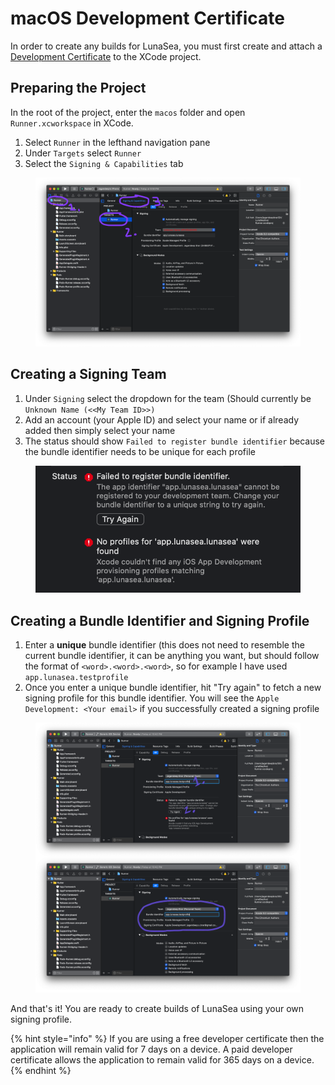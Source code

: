 # macOS Development Certificate

In order to create any builds for LunaSea, you must first create and attach a [Development Certificate](https://developer.apple.com/support/certificates/) to the XCode project.

## Preparing the Project

&#x20;In the root of the project, enter the `macos` folder and open `Runner.xcworkspace` in XCode.

1. Select `Runner` in the lefthand navigation pane
2. Under `Targets` select `Runner`
3. Select the `Signing & Capabilities` tab

<figure><img src="../../.gitbook/assets/image (3).png" alt=""><figcaption></figcaption></figure>

## Creating a Signing Team

1. Under `Signing` select the dropdown for the team (Should currently be `Unknown Name (<<My Team ID>>)`
2. Add an account (your Apple ID) and select your name or if already added then simply select your name
3. The status should show `Failed to register bundle identifier` because the bundle identifier needs to be unique for each profile

<figure><img src="../../.gitbook/assets/image (2).png" alt=""><figcaption></figcaption></figure>

## Creating a Bundle Identifier and Signing Profile

1. Enter a **unique** bundle identifier (this does not need to resemble the current bundle identifier, it can be anything you want, but should follow the format of `<word>.<word>.<word>`, so for example I have used `app.lunasea.testprofile`
2. Once you enter a unique bundle identifier, hit "Try again" to fetch a new signing profile for this bundle identifier. You will see the `Apple Development: <Your email>` if you successfully created a signing profile

<figure><img src="../../.gitbook/assets/image.png" alt=""><figcaption></figcaption></figure>

And that's it! You are ready to create builds of LunaSea using your own signing profile.

{% hint style="info" %}
If you are using a free developer certificate then the application will remain valid for 7 days on a device. A paid developer certificate allows the application to remain valid for 365 days on a device.
{% endhint %}
